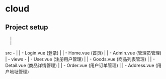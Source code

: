# cloud

## Project setup
      |
      |
src - |           | - Login.vue    (登录)
      |           | - Home.vue     (首页)
      |           | - Admin.vue    (管理员管理)
      | - views - | - User.vue     (注册用户管理)
      |           | - Goods.vue    (商品列表管理)
      |           | - Detail.vue   (商品详情管理)
      |           | - Order.vue    (用户订单管理)
      |           | - Address.vue  (用户地址管理)